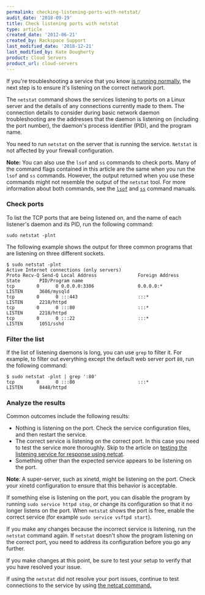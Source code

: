 ```yaml
---
permalink: checking-listening-ports-with-netstat/
audit_date: '2018-09-19'
title: Check listening ports with netstat
type: article
created_date: '2012-06-21'
created_by: Rackspace Support
last_modified_date: '2018-12-21'
last_modified_by: Kate Dougherty
product: Cloud Servers
product_url: cloud-servers
---
```


If you're troubleshooting a service that you know [is running normally](/support/how-to/checking-system-load-on-linux),
the next step is to ensure it's listening on the correct network port.

The `netstat` command shows the services listening to ports on a Linux
server and the details of any connections currently made to them.
The connection details to consider during basic network daemon
troubleshooting are the addresses that the daemon is listening on (including
the port number), the daemon's process identifier (PID), and the program
name.

You need to run `netstat` on the server that is running the service.
`Netstat` is not affected by your firewall configuration.

**Note:** You can also use the `lsof` and `ss` commands to check ports. Many of the command flags contained in this article are the same when you run the `lsof` and `ss` commands. However, the output returned when you use these commands might not resemble the output of the `netstat` tool. For more information about both commands, see the [`lsof`](https://linux.die.net/man/8/lsof) and [`ss`](https://linux.die.net/man/8/ss) command manuals.

### Check ports

To list the TCP ports that are being listened on, and the name of
each listener's daemon and its PID, run the following command:

    sudo netstat -plnt

The following example shows the output for three common programs
that are listening on three different sockets.

    $ sudo netstat -plnt
    Active Internet connections (only servers)
    Proto Recv-Q Send-Q Local Address               Foreign Address             State       PID/Program name
    tcp        0      0 0.0.0.0:3306                0.0.0.0:*                   LISTEN      3686/mysqld
    tcp        0      0 :::443                      :::*                        LISTEN      2218/httpd
    tcp        0      0 :::80                       :::*                        LISTEN      2218/httpd
    tcp        0      0 :::22                       :::*                        LISTEN      1051/sshd

### Filter the list

If the list of listening daemons is long, you can use `grep` to filter it.
For example, to filter out everything except the default web server port `80`, run the following command:

    $ sudo netstat -plnt | grep ':80'
    tcp        0      0 :::80                       :::*                        LISTEN      8448/httpd

### Analyze the results

Common outcomes include the following results:

-   Nothing is listening on the port. Check the service configuration
    files, and then restart the service.
-   The correct service is listening on the correct port. In this case
    you need to test the service more thoroughly. Skip to the article on
    [testing the listening service for response using
    netcat](/support/how-to/testing-network-services-with-netcat).
-   Something other than the expected service appears to be listening on
    the port.

**Note**: A super-server, such as xinetd,
might be listening on the port. Check your xinetd configuration to ensure that this behavior is acceptable.

If something else is listening on the port, you can disable the program by running `sudo service httpd stop`, or change its configuration so that it no
longer listens on the port. When `netstat` shows the port is free, enable the correct service (for example `sudo service vsftpd start`).

If you make any changes because the incorrect service is listening, run the `netstat` command again. If `netstat` doesn't show the program listening on the correct port, you need to address its configuration before you go any further.

If you make changes at this point, be sure to test your setup to verify that you have resolved your issue.

If using the `netstat` did not resolve your port issues, continue to test connections to the service by using [the netcat command.](/support/how-to/testing-network-services-with-netcat)

<script type="application/ld+json">
  {
  "@context": "https://schema.org/",
  "@type": "HowTo",
      "name":"Check listening ports with netstat",
  	  "description": "This article describes how to ensure that a server that you are troubleshooting is listening on the correct network port by using netstat.",
  	  "step": [
  	   	{
  	   	"@type": "HowToSection",
  	   	"name": "Check ports",
  	       "position": "1",
           "itemListElement": "To list the TCP ports that are being listened on and the name of each listener’s daemon and its PID, run the netstat command."
        },
        {
  	   	"@type": "HowToSection",
  	   	"name": "Filter the list",
  	       "position": "2",
    	   	 "itemListElement": "If the list of listening daemons is long, you can use grep to filter it."
         },
         {
   	   	 "@type": "HowToSection",
   	   	 "name": "Analyze the results",
   	        "position": "2",
     	   	  "itemListElement": "Your next steps depend on the results. There are several common outcomes."
         }
    ]}
</script>
